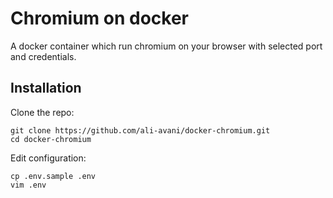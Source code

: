 # Chromium on docker
A docker container which run chromium on your browser with selected port and credentials.

## Installation
Clone the repo:

```
git clone https://github.com/ali-avani/docker-chromium.git
cd docker-chromium
```

Edit configuration:
```
cp .env.sample .env
vim .env
```
